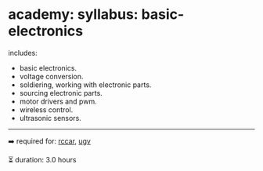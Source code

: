 # academy: syllabus: basic-electronics

includes:
- basic electronics.
- voltage conversion.
- soldiering, working with electronic parts.
- sourcing electronic parts.
- motor drivers and pwm.
- wireless control.
- ultrasonic sensors.

---


➡️ required for: [rccar](./rccar.md), [ugv](./ugv.md)

⏳ duration: 3.0 hours

